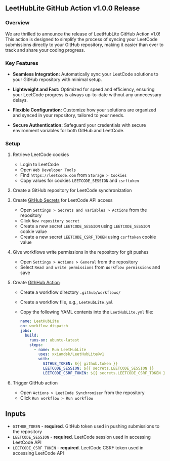 ## LeetHubLite GitHub Action v1.0.0 Release

### Overview

We are thrilled to announce the release of LeetHubLite GitHub Action v1.0! This action is designed to simplify the process of syncing your LeetCode submissions directly to your GitHub repository, making it easier than ever to track and share your coding progress.

### Key Features

- **Seamless Integration:** Automatically sync your LeetCode solutions to your GitHub repository with minimal setup.

- **Lightweight and Fast:** Optimized for speed and efficiency, ensuring your LeetCode progress is always up-to-date without any unnecessary delays.

- **Flexible Configuration:** Customize how your solutions are organized and synced in your repository, tailored to your needs.

- **Secure Authentication:**  Safeguard your credentials with secure environment variables for both GitHub and LeetCode.


### Setup
1. Retrieve LeetCode cookies

   - Login to LeetCode
   - Open `Web Developer Tools`
   - Find `https://leetcode.com` from `Storage > Cookies`
   - Copy values for cookies `LEETCODE_SESSION` and `csrftoken`

2. Create a GitHub repository for LeetCode synchronization

3. Create [GitHub Secrets](https://docs.github.com/en/actions/security-guides/encrypted-secrets) for LeetCode API access

   - Open `Settings > Secrets and variables > Actions` from the repository
   - Click `New repository secret`
   - Create a new secret `LEETCODE_SESSION` using `LEETCODE_SESSION` cookie value
   - Create a new secret `LEETCODE_CSRF_TOKEN` using `csrftoken` cookie value

4. Give workflows write permissions in the repository for git pushes

   - Open `Settings > Actions > General` from the repository
   - Select `Read and write permissions` from `Workflow permissions` and save

5. Create [GithHub Action](https://docs.github.com/en/actions/quickstart)

   - Create a workflow directory `.github/workflows/`
   - Create a workflow file, e.g., `LeetHubLite.yml`
   - Copy the following YAML contents into the `LeetHubLite.yml` file:

     ```yml
     name: LeetHubLite
     on: workflow_dispatch
     jobs:
       build:
         runs-on: ubuntu-latest
         steps:
           - name: Run LeetHubLite
             uses: xxiamdsk/LeetHubLite@v1
             with:
               GITHUB_TOKEN: ${{ github.token }}
               LEETCODE_SESSION: ${{ secrets.LEETCODE_SESSION }}
               LEETCODE_CSRF_TOKEN: ${{ secrets.LEETCODE_CSRF_TOKEN }}
     ```

6. Trigger GitHub action

   - Open `Actions > LeetCode Synchronizer` from the repository
   - Click `Run workflow > Run workflow`

## Inputs

- `GITHUB_TOKEN` - **required**. GitHub token used in pushing submissions to the repository
- `LEETCODE_SESSION` - **required**. LeetCode session used in accessing LeetCode API
- `LEETCODE_CSRF_TOKEN` - **required**. LeetCode CSRF token used in accessing LeetCode API
